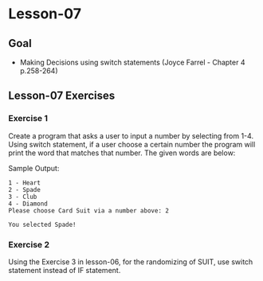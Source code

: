 # Lesson-07

## Goal
* Making Decisions using switch statements (Joyce Farrel - Chapter 4 p.258-264)

## Lesson-07 Exercises

### Exercise 1

Create a program that asks a user to input
a number by selecting from 1-4. Using switch
statement, if a user choose a certain number
the program will print the word that matches that
number. The given words are below:

Sample Output:

```
1 - Heart
2 - Spade
3 - Club
4 - Diamond
Please choose Card Suit via a number above: 2

You selected Spade!
```

### Exercise 2

Using the Exercise 3 in lesson-06, for the randomizing
of SUIT, use switch statement instead of IF statement.